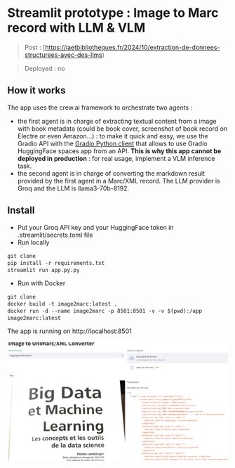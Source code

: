 #  Streamlit prototype : Image to Marc record with LLM & VLM

> Post : [https://iaetbibliotheques.fr/2024/10/extraction-de-donnees-structurees-avec-des-llms)

> Deployed : no

## How it works

The app uses the crew.ai framework to orchestrate two agents : 
- the first agent is in charge of extracting textual content from a image with book metadata (could be book cover, screenshot of book record on Electre or even Amazon...) : to make it quick and easy, we use the Gradio API 
with the [Gradio Python client](https://www.gradio.app/guides/getting-started-with-the-python-client) that allows to use Gradio HuggingFace spaces app from an API.
**This is why this app cannot be deployed in production** : for real usage, implement a VLM inference task.
- the second agent is in charge of converting the markdown result provided by the first agent in a Marc/XML record. The LLM provider is Groq and the LLM is llama3-70b-8192.

## Install 

- Put your Groq API key and your HuggingFace token in .streamlit/secrets.toml file
- Run locally
```
git clone
pip install -r requirements.txt
streamlit run app.py.py
```
- Run with Docker
```
git clone
docker build -t image2marc:latest .
docker run -d --name image2marc -p 8501:8501 -v -v $(pwd):/app image2marc:latest
```

The app is running on http://localhost:8501

![screenshot](screenshot.png)

